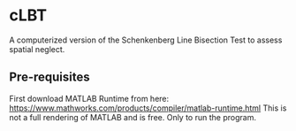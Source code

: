 # cLBT
A computerized version of the Schenkenberg Line Bisection Test to assess spatial neglect.

## Pre-requisites
First download MATLAB Runtime from here: https://www.mathworks.com/products/compiler/matlab-runtime.html
This is not a full rendering of MATLAB and is free. Only to run the program.

